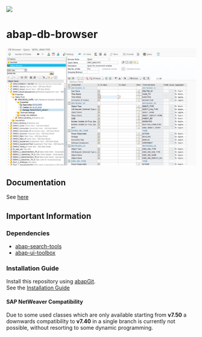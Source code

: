![](https://img.shields.io/badge/ABAP-v7.50+-orange)
# abap-db-browser

![DB Browser - Selection Screen](img/selection-screen.png)

## Documentation

See [here](https://devepos.com/projects/sap-gui/db-browser/)

## Important Information

### Dependencies

- [abap-search-tools](https://github.com/DevEpos/abap-search-tools)
- [abap-ui-toolbox](https://github.com/DevEpos/abap-ui-toolbox)

### Installation Guide
Install this repository using [abapGit](https://github.com/abapGit/abapGit#).  
See the [Installation Guide](https://devepos.com/projects/sap-gui/db-browser/installation.html)

#### SAP NetWeaver Compatibility
Due to some used classes which are only available starting from **v7.50** a downwards compatibility to **v7.40** in a single 
branch is currently not possible, without resorting to some dynamic programming.
